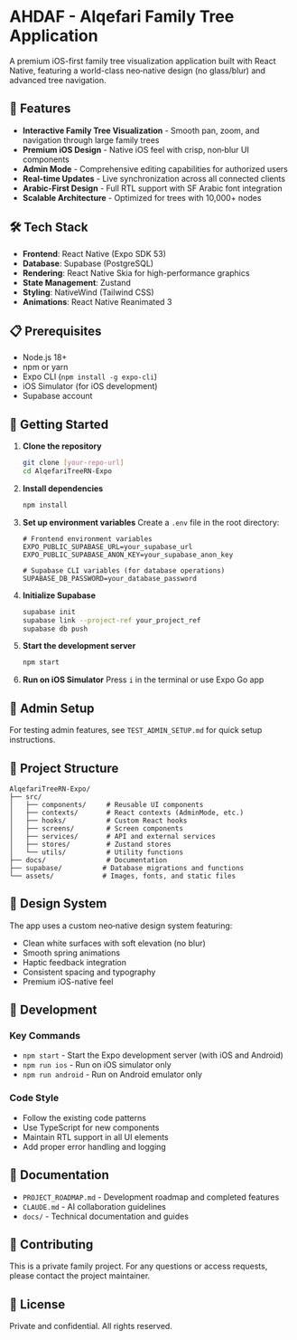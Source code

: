 # AHDAF - Alqefari Family Tree Application

A premium iOS-first family tree visualization application built with React Native, featuring a world-class neo‑native design (no glass/blur) and advanced tree navigation.

## 🌟 Features

- **Interactive Family Tree Visualization** - Smooth pan, zoom, and navigation through large family trees
- **Premium iOS Design** - Native iOS feel with crisp, non‑blur UI components
- **Admin Mode** - Comprehensive editing capabilities for authorized users
- **Real-time Updates** - Live synchronization across all connected clients
- **Arabic-First Design** - Full RTL support with SF Arabic font integration
- **Scalable Architecture** - Optimized for trees with 10,000+ nodes

## 🛠 Tech Stack

- **Frontend**: React Native (Expo SDK 53)
- **Database**: Supabase (PostgreSQL)
- **Rendering**: React Native Skia for high-performance graphics
- **State Management**: Zustand
- **Styling**: NativeWind (Tailwind CSS)
- **Animations**: React Native Reanimated 3

## 📋 Prerequisites

- Node.js 18+
- npm or yarn
- Expo CLI (`npm install -g expo-cli`)
- iOS Simulator (for iOS development)
- Supabase account

## 🚀 Getting Started

1. **Clone the repository**
   ```bash
   git clone [your-repo-url]
   cd AlqefariTreeRN-Expo
   ```

2. **Install dependencies**
   ```bash
   npm install
   ```

3. **Set up environment variables**
   Create a `.env` file in the root directory:
   ```env
   # Frontend environment variables
   EXPO_PUBLIC_SUPABASE_URL=your_supabase_url
   EXPO_PUBLIC_SUPABASE_ANON_KEY=your_supabase_anon_key
   
   # Supabase CLI variables (for database operations)
   SUPABASE_DB_PASSWORD=your_database_password
   ```

4. **Initialize Supabase**
   ```bash
   supabase init
   supabase link --project-ref your_project_ref
   supabase db push
   ```

5. **Start the development server**
   ```bash
   npm start
   ```

6. **Run on iOS Simulator**
   Press `i` in the terminal or use Expo Go app

## 📱 Admin Setup

For testing admin features, see `TEST_ADMIN_SETUP.md` for quick setup instructions.

## 📂 Project Structure

```
AlqefariTreeRN-Expo/
├── src/
│   ├── components/     # Reusable UI components
│   ├── contexts/       # React contexts (AdminMode, etc.)
│   ├── hooks/          # Custom React hooks
│   ├── screens/        # Screen components
│   ├── services/       # API and external services
│   ├── stores/         # Zustand stores
│   └── utils/          # Utility functions
├── docs/               # Documentation
├── supabase/          # Database migrations and functions
└── assets/            # Images, fonts, and static files
```

## 🎨 Design System

The app uses a custom neo‑native design system featuring:
- Clean white surfaces with soft elevation (no blur)
- Smooth spring animations
- Haptic feedback integration
- Consistent spacing and typography
- Premium iOS-native feel

## 🔧 Development

### Key Commands

- `npm start` - Start the Expo development server (with iOS and Android)
- `npm run ios` - Run on iOS simulator only
- `npm run android` - Run on Android emulator only

### Code Style

- Follow the existing code patterns
- Use TypeScript for new components
- Maintain RTL support in all UI elements
- Add proper error handling and logging

## 📖 Documentation

- `PROJECT_ROADMAP.md` - Development roadmap and completed features
- `CLAUDE.md` - AI collaboration guidelines
- `docs/` - Technical documentation and guides

## 🤝 Contributing

This is a private family project. For any questions or access requests, please contact the project maintainer.

## 📄 License

Private and confidential. All rights reserved.
